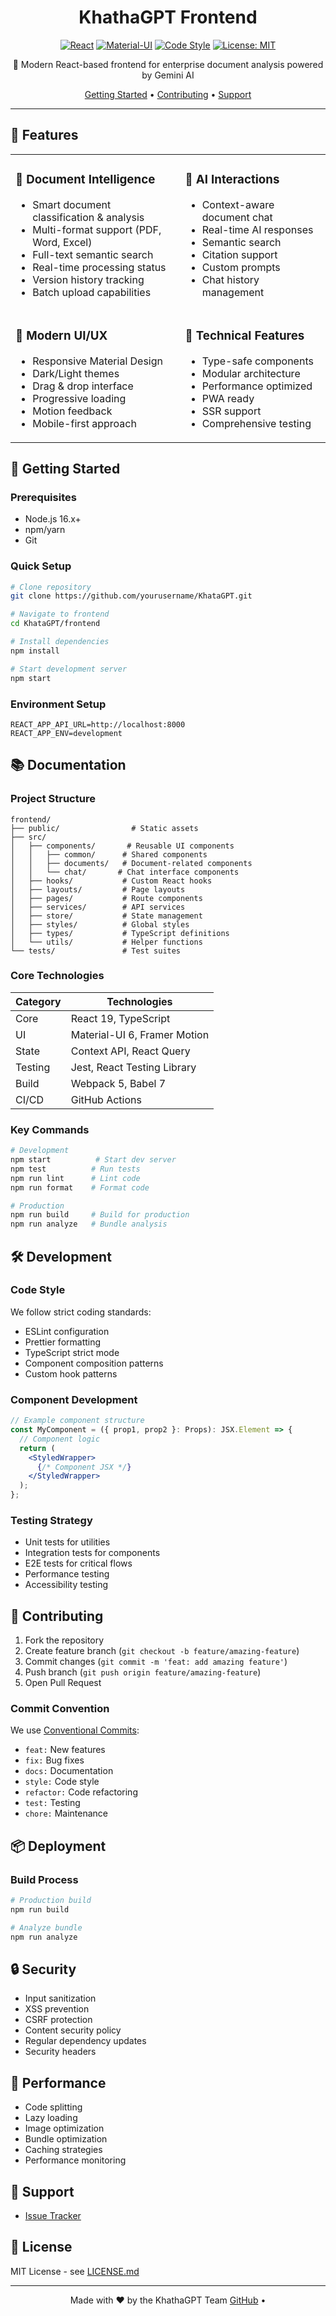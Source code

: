 <div align="center">

# KhathaGPT Frontend

[![React](https://img.shields.io/badge/React-19.0.0-61DAFB?logo=react)](https://reactjs.org/)
[![Material-UI](https://img.shields.io/badge/MUI-6.4.8-0081CB?logo=mui)](https://mui.com/)
[![Code Style](https://img.shields.io/badge/code_style-prettier-ff69b4.svg)](https://prettier.io/)
[![License: MIT](https://img.shields.io/badge/License-MIT-yellow.svg)](https://opensource.org/licenses/MIT)

🚀 Modern React-based frontend for enterprise document analysis powered by Gemini AI

[Getting Started](#getting-started) • 
[Contributing](#contributing) •
[Support](#support)

</div>

---

## 🌟 Features

<table>
<tr>
<td>

### 📄 Document Intelligence
- Smart document classification & analysis
- Multi-format support (PDF, Word, Excel)
- Full-text semantic search
- Real-time processing status
- Version history tracking
- Batch upload capabilities

</td>
<td>

### 💬 AI Interactions
- Context-aware document chat
- Real-time AI responses
- Semantic search
- Citation support
- Custom prompts
- Chat history management

</td>
</tr>
<tr>
<td>

### 🎨 Modern UI/UX
- Responsive Material Design
- Dark/Light themes
- Drag & drop interface
- Progressive loading
- Motion feedback
- Mobile-first approach

</td>
<td>

### 🔧 Technical Features
- Type-safe components
- Modular architecture
- Performance optimized
- PWA ready
- SSR support
- Comprehensive testing

</td>
</tr>
</table>

## 🚀 Getting Started

### Prerequisites

- Node.js 16.x+
- npm/yarn
- Git

### Quick Setup

```bash
# Clone repository
git clone https://github.com/yourusername/KhataGPT.git

# Navigate to frontend
cd KhataGPT/frontend

# Install dependencies
npm install

# Start development server
npm start
```

### Environment Setup

```env
REACT_APP_API_URL=http://localhost:8000
REACT_APP_ENV=development
```

## 📚 Documentation

### Project Structure
```
frontend/
├── public/                # Static assets
├── src/
│   ├── components/       # Reusable UI components
│   │   ├── common/      # Shared components
│   │   ├── documents/   # Document-related components
│   │   └── chat/       # Chat interface components
│   ├── hooks/           # Custom React hooks
│   ├── layouts/         # Page layouts
│   ├── pages/           # Route components
│   ├── services/        # API services
│   ├── store/           # State management
│   ├── styles/          # Global styles
│   ├── types/           # TypeScript definitions
│   └── utils/           # Helper functions
└── tests/               # Test suites
```

### Core Technologies

| Category | Technologies |
|----------|-------------|
| Core | React 19, TypeScript |
| UI | Material-UI 6, Framer Motion |
| State | Context API, React Query |
| Testing | Jest, React Testing Library |
| Build | Webpack 5, Babel 7 |
| CI/CD | GitHub Actions |

### Key Commands

```bash
# Development
npm start          # Start dev server
npm test          # Run tests
npm run lint      # Lint code
npm run format    # Format code

# Production
npm run build     # Build for production
npm run analyze   # Bundle analysis
```

## 🛠️ Development

### Code Style

We follow strict coding standards:
- ESLint configuration
- Prettier formatting
- TypeScript strict mode
- Component composition patterns
- Custom hook patterns

### Component Development

```jsx
// Example component structure
const MyComponent = ({ prop1, prop2 }: Props): JSX.Element => {
  // Component logic
  return (
    <StyledWrapper>
      {/* Component JSX */}
    </StyledWrapper>
  );
};
```

### Testing Strategy

- Unit tests for utilities
- Integration tests for components
- E2E tests for critical flows
- Performance testing
- Accessibility testing

## 🤝 Contributing

1. Fork the repository
2. Create feature branch (`git checkout -b feature/amazing-feature`)
3. Commit changes (`git commit -m 'feat: add amazing feature'`)
4. Push branch (`git push origin feature/amazing-feature`)
5. Open Pull Request

### Commit Convention

We use [Conventional Commits](https://www.conventionalcommits.org/):
- `feat:` New features
- `fix:` Bug fixes
- `docs:` Documentation
- `style:` Code style
- `refactor:` Code refactoring
- `test:` Testing
- `chore:` Maintenance

## 📦 Deployment

### Build Process

```bash
# Production build
npm run build

# Analyze bundle
npm run analyze
```

## 🔒 Security

- Input sanitization
- XSS prevention
- CSRF protection
- Content security policy
- Regular dependency updates
- Security headers

## 🎯 Performance

- Code splitting
- Lazy loading
- Image optimization
- Bundle optimization
- Caching strategies
- Performance monitoring

## 💪 Support

- [Issue Tracker](https://github.com/yourusername/KhataGPT/issues)

## 📜 License

MIT License - see [LICENSE.md](LICENSE.md)

---

<div align="center">

Made with ❤️ by the KhathaGPT Team
[GitHub](https://github.com/yourusername/KhataGPT) • 

</div>

